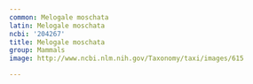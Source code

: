 ```yaml
---
common: Melogale moschata
latin: Melogale moschata
ncbi: '204267'
title: Melogale moschata
group: Mammals
image: http://www.ncbi.nlm.nih.gov/Taxonomy/taxi/images/615

---
```

